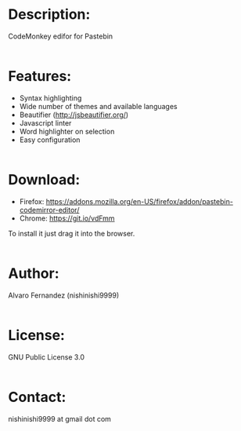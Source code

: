# Description:
CodeMonkey edifor for Pastebin
<br><br>
# Features:

- Syntax highlighting
- Wide number of themes and available languages
- Beautifier (http://jsbeautifier.org/)
- Javascript linter
- Word highlighter on selection
- Easy configuration
<br><br>
# Download:

- Firefox: https://addons.mozilla.org/en-US/firefox/addon/pastebin-codemirror-editor/
- Chrome:  https://git.io/vdFmm

To install it just drag it into the browser.
<br><br>
# Author:

Alvaro Fernandez (nishinishi9999)
<br><br>

# License:

GNU Public License 3.0
<br><br>
# Contact:

nishinishi9999 at gmail dot com
